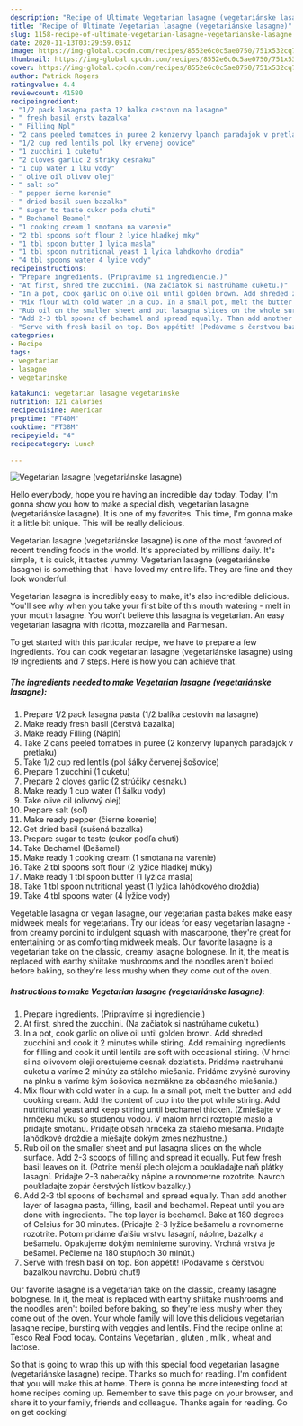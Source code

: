 ```yaml
---
description: "Recipe of Ultimate Vegetarian lasagne (vegetariánske lasagne)"
title: "Recipe of Ultimate Vegetarian lasagne (vegetariánske lasagne)"
slug: 1158-recipe-of-ultimate-vegetarian-lasagne-vegetarianske-lasagne
date: 2020-11-13T03:29:59.051Z
image: https://img-global.cpcdn.com/recipes/8552e6c0c5ae0750/751x532cq70/vegetarian-lasagne-vegetarianske-lasagne-recipe-main-photo.jpg
thumbnail: https://img-global.cpcdn.com/recipes/8552e6c0c5ae0750/751x532cq70/vegetarian-lasagne-vegetarianske-lasagne-recipe-main-photo.jpg
cover: https://img-global.cpcdn.com/recipes/8552e6c0c5ae0750/751x532cq70/vegetarian-lasagne-vegetarianske-lasagne-recipe-main-photo.jpg
author: Patrick Rogers
ratingvalue: 4.4
reviewcount: 41580
recipeingredient:
- "1/2 pack lasagna pasta 12 balka cestovn na lasagne"
- " fresh basil erstv bazalka"
- " Filling Npl"
- "2 cans peeled tomatoes in puree 2 konzervy lpanch paradajok v pretlaku"
- "1/2 cup red lentils pol lky ervenej oovice"
- "1 zucchini 1 cuketu"
- "2 cloves garlic 2 striky cesnaku"
- "1 cup water 1 lku vody"
- " olive oil olivov olej"
- " salt so"
- " pepper ierne korenie"
- " dried basil suen bazalka"
- " sugar to taste cukor poda chuti"
- " Bechamel Beamel"
- "1 cooking cream 1 smotana na varenie"
- "2 tbl spoons soft flour 2 lyice hladkej mky"
- "1 tbl spoon butter 1 lyica masla"
- "1 tbl spoon nutritional yeast 1 lyica lahdkovho drodia"
- "4 tbl spoons water 4 lyice vody"
recipeinstructions:
- "Prepare ingredients. (Pripravíme si ingrediencie.)"
- "At first, shred the zucchini. (Na začiatok si nastrúhame cuketu.)"
- "In a pot, cook garlic on olive oil until golden brown. Add shreded zucchini and cook it 2 minutes while stiring. Add remaining ingredients for filling and cook it until lentils are soft with occasional stiring. (V hrnci si na olivovom oleji orestujeme cesnak dozlatista. Pridáme nastrúhanú cuketu a varíme 2 minúty za stáleho miešania. Pridáme zvyšné suroviny na plnku a varíme kým šošovica nezmäkne za občasného miešania.)"
- "Mix flour with cold water in a cup. In a small pot, melt the butter and add cooking cream. Add the content of cup into the pot while stiring. Add nutritional yeast and keep stiring until bechamel thicken. (Zmiešajte v hrnčeku múku so studenou vodou. V malom hrnci roztopte maslo a pridajte smotanu. Pridajte obsah hrnčeka za stáleho miešania. Pridajte lahôdkové droždie a miešajte dokým zmes nezhustne.)"
- "Rub oil on the smaller sheet and put lasagna slices on the whole surface. Add 2-3 scoops of filling and spread it equally. Put few fresh basil leaves on it. (Potrite menší plech olejom a poukladajte naň plátky lasagní. Pridajte 2-3 naberačky náplne a rovnomerne rozotrite. Navrch poukladajte zopár čerstvých lístkov bazalky.)"
- "Add 2-3 tbl spoons of bechamel and spread equally. Than add another layer of lasagna pasta, filling, basil and bechamel. Repeat until you are done with ingredients. The top layer is bechamel. Bake at 180 degrees of Celsius for 30 minutes. (Pridajte 2-3 lyžice bešamelu a rovnomerne rozotrite. Potom pridáme ďalšiu vrstvu lasagní, náplne, bazalky a bešamelu. Opakujeme dokým neminieme suroviny. Vrchná vrstva je bešamel. Pečieme na 180 stupňoch 30 minút.)"
- "Serve with fresh basil on top. Bon appétit! (Podávame s čerstvou bazalkou navrchu. Dobrú chuť!)"
categories:
- Recipe
tags:
- vegetarian
- lasagne
- vegetarinske

katakunci: vegetarian lasagne vegetarinske 
nutrition: 121 calories
recipecuisine: American
preptime: "PT40M"
cooktime: "PT38M"
recipeyield: "4"
recipecategory: Lunch

---
```



![Vegetarian lasagne (vegetariánske lasagne)](https://img-global.cpcdn.com/recipes/8552e6c0c5ae0750/751x532cq70/vegetarian-lasagne-vegetarianske-lasagne-recipe-main-photo.jpg)

Hello everybody, hope you're having an incredible day today. Today, I'm gonna show you how to make a special dish, vegetarian lasagne (vegetariánske lasagne). It is one of my favorites. This time, I'm gonna make it a little bit unique. This will be really delicious.

Vegetarian lasagne (vegetariánske lasagne) is one of the most favored of recent trending foods in the world. It's appreciated by millions daily. It's simple, it is quick, it tastes yummy. Vegetarian lasagne (vegetariánske lasagne) is something that I have loved my entire life. They are fine and they look wonderful.

Vegetarian lasagna is incredibly easy to make, it&#39;s also incredible delicious. You&#39;ll see why when you take your first bite of this mouth watering - melt in your mouth lasagne. You won&#39;t believe this lasagna is vegetarian. An easy vegetarian lasagna with ricotta, mozzarella and Parmesan.


To get started with this particular recipe, we have to prepare a few ingredients. You can cook vegetarian lasagne (vegetariánske lasagne) using 19 ingredients and 7 steps. Here is how you can achieve that.

<!--inarticleads1-->

##### The ingredients needed to make Vegetarian lasagne (vegetariánske lasagne):

1. Prepare 1/2 pack lasagna pasta (1/2 balíka cestovín na lasagne)
1. Make ready  fresh basil (čerstvá bazalka)
1. Make ready  Filling (Náplň)
1. Take 2 cans peeled tomatoes in puree (2 konzervy lúpaných paradajok v pretlaku)
1. Take 1/2 cup red lentils (pol šálky červenej šošovice)
1. Prepare 1 zucchini (1 cuketu)
1. Prepare 2 cloves garlic (2 strúčiky cesnaku)
1. Make ready 1 cup water (1 šálku vody)
1. Take  olive oil (olivový olej)
1. Prepare  salt (soľ)
1. Make ready  pepper (čierne korenie)
1. Get  dried basil (sušená bazalka)
1. Prepare  sugar to taste (cukor podľa chuti)
1. Take  Bechamel (Bešamel)
1. Make ready 1 cooking cream (1 smotana na varenie)
1. Take 2 tbl spoons soft flour (2 lyžice hladkej múky)
1. Make ready 1 tbl spoon butter (1 lyžica masla)
1. Take 1 tbl spoon nutritional yeast (1 lyžica lahôdkového droždia)
1. Take 4 tbl spoons water (4 lyžice vody)


Vegetable lasagna or vegan lasagne, our vegetarian pasta bakes make easy midweek meals for vegetarians. Try our ideas for easy vegetarian lasagne - from creamy porcini to indulgent squash with mascarpone, they&#39;re great for entertaining or as comforting midweek meals. Our favorite lasagne is a vegetarian take on the classic, creamy lasagne bolognese. In it, the meat is replaced with earthy shiitake mushrooms and the noodles aren&#39;t boiled before baking, so they&#39;re less mushy when they come out of the oven. 

<!--inarticleads2-->

##### Instructions to make Vegetarian lasagne (vegetariánske lasagne):

1. Prepare ingredients. (Pripravíme si ingrediencie.)
1. At first, shred the zucchini. (Na začiatok si nastrúhame cuketu.)
1. In a pot, cook garlic on olive oil until golden brown. Add shreded zucchini and cook it 2 minutes while stiring. Add remaining ingredients for filling and cook it until lentils are soft with occasional stiring. (V hrnci si na olivovom oleji orestujeme cesnak dozlatista. Pridáme nastrúhanú cuketu a varíme 2 minúty za stáleho miešania. Pridáme zvyšné suroviny na plnku a varíme kým šošovica nezmäkne za občasného miešania.)
1. Mix flour with cold water in a cup. In a small pot, melt the butter and add cooking cream. Add the content of cup into the pot while stiring. Add nutritional yeast and keep stiring until bechamel thicken. (Zmiešajte v hrnčeku múku so studenou vodou. V malom hrnci roztopte maslo a pridajte smotanu. Pridajte obsah hrnčeka za stáleho miešania. Pridajte lahôdkové droždie a miešajte dokým zmes nezhustne.)
1. Rub oil on the smaller sheet and put lasagna slices on the whole surface. Add 2-3 scoops of filling and spread it equally. Put few fresh basil leaves on it. (Potrite menší plech olejom a poukladajte naň plátky lasagní. Pridajte 2-3 naberačky náplne a rovnomerne rozotrite. Navrch poukladajte zopár čerstvých lístkov bazalky.)
1. Add 2-3 tbl spoons of bechamel and spread equally. Than add another layer of lasagna pasta, filling, basil and bechamel. Repeat until you are done with ingredients. The top layer is bechamel. Bake at 180 degrees of Celsius for 30 minutes. (Pridajte 2-3 lyžice bešamelu a rovnomerne rozotrite. Potom pridáme ďalšiu vrstvu lasagní, náplne, bazalky a bešamelu. Opakujeme dokým neminieme suroviny. Vrchná vrstva je bešamel. Pečieme na 180 stupňoch 30 minút.)
1. Serve with fresh basil on top. Bon appétit! (Podávame s čerstvou bazalkou navrchu. Dobrú chuť!)


Our favorite lasagne is a vegetarian take on the classic, creamy lasagne bolognese. In it, the meat is replaced with earthy shiitake mushrooms and the noodles aren&#39;t boiled before baking, so they&#39;re less mushy when they come out of the oven. Your whole family will love this delicious vegetarian lasagne recipe, bursting with veggies and lentils. Find the recipe online at Tesco Real Food today. Contains Vegetarian , gluten , milk , wheat and lactose. 

So that is going to wrap this up with this special food vegetarian lasagne (vegetariánske lasagne) recipe. Thanks so much for reading. I'm confident that you will make this at home. There is gonna be more interesting food at home recipes coming up. Remember to save this page on your browser, and share it to your family, friends and colleague. Thanks again for reading. Go on get cooking!
